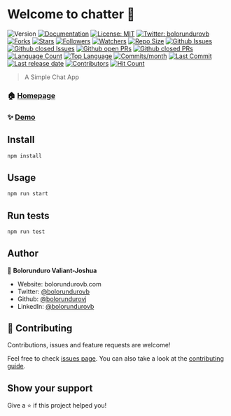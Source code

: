 # Welcome to chatter 👋
![Version](https://img.shields.io/badge/version-1.0.0-blue.svg?cacheSeconds=2592000)
[![Documentation](https://img.shields.io/badge/documentation-yes-brightgreen.svg)](github.com/bolorundurovj)
[![License: MIT](https://img.shields.io/badge/License-MIT-yellow.svg)](#)
[![Twitter: bolorundurovb](https://img.shields.io/twitter/follow/bolorundurovb.svg?style=social)](https://twitter.com/bolorundurovb)
[![Forks](https://img.shields.io/github/forks/bolorundurovj/Chatter?style=flat)](https://github.com/bolorundurovj/Chatter/network/members) [![Stars](https://img.shields.io/github/stars/bolorundurovj/Chatter?style=flat)](https://github.com/bolorundurovj/Chatter/stargazers) [![Followers](https://img.shields.io/github/followers/bolorundurovj?style=flat)](https://github.com/bolorundurovj?tab=followers) [![Watchers](https://img.shields.io/github/watchers/bolorundurovj/Chatter?style=flat)](https://github.com/bolorundurovj/Chatter/watchers)
[![Repo Size](https://img.shields.io/github/repo-size/bolorundurovj/Chatter?style=flat)](https://github.com/bolorundurovj/Chatter) [![Github Issues](https://img.shields.io/github/issues-raw/bolorundurovj/Chatter?style=flat)](https://github.com/bolorundurovj/Chatter/issues) [![Github closed Issues](https://img.shields.io/github/issues-closed/bolorundurovj/Chatter?style=flat)](https://github.com/bolorundurovj/Chatter/issues?q=is%3Aissue+is%3Aclosed) [![Github open PRs](https://img.shields.io/github/issues-pr-raw/bolorundurovj/Chatter?style=flat)](https://github.com/bolorundurovj/Chatter/pulls) [![Github closed PRs](https://img.shields.io/github/issues-pr-closed/bolorundurovj/Chatter?style=flat)](https://github.com/bolorundurovj/Chatter/pulls?q=is%3Apr+is%3Aclosed) [![Language Count](https://img.shields.io/github/languages/count/bolorundurovj/Chatter?style=flat)](https://github.com/bolorundurovj/Chatter) [![Top Language](https://img.shields.io/github/languages/top/bolorundurovj/Chatter?style=flat)](https://github.com/bolorundurovj/Chatter) [![Commits/month](https://img.shields.io/github/commit-activity/m/bolorundurovj/Chatter?style=flat)](https://github.com/bolorundurovj/Chatter/graphs/commit-activity) [![Last Commit](https://img.shields.io/github/last-commit/bolorundurovj/Chatter?style=flat)](https://github.com/bolorundurovj/Chatter/graphs/commit-activity) [![Last release date](https://img.shields.io/github/release-date/bolorundurovj/Chatter?style=flat)](https://github.com/bolorundurovj/Chatter/releases) [![Contributors](https://img.shields.io/github/contributors/bolorundurovj/Chatter?style=flat)](https://github.com/bolorundurovj/Chatter/graphs/contributors) [![Hit Count](http://hits.dwyl.com/bolorundurovj/Chatter.svg?style=flat)](https://github.com/bolorundurovj/Chatter)

> A Simple Chat App

### 🏠 [Homepage](github.com/bolorundurovj)

### ✨ [Demo](github.com/bolorundurovj)

## Install

```sh
npm install
```

## Usage

```sh
npm run start
```

## Run tests

```sh
npm run test
```

## Author

👤 **Bolorunduro Valiant-Joshua**

* Website: bolorundurovb.com
* Twitter: [@bolorundurovb](https://twitter.com/bolorundurovb)
* Github: [@bolorundurovj](https://github.com/bolorundurovj)
* LinkedIn: [@bolorundurovb](https://linkedin.com/in/bolorundurovb)

## 🤝 Contributing

Contributions, issues and feature requests are welcome!

Feel free to check [issues page](github.com/bolorundurovj). You can also take a look at the [contributing guide](github.com/bolorundurovj).

## Show your support

Give a ⭐️ if this project helped you!

